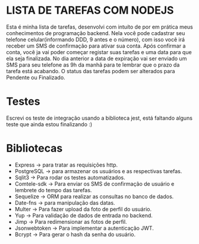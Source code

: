LISTA DE TAREFAS COM NODEJS
=

Esta é minha lista de tarefas, desenvolvi com intuíto de por em prática meus conhecimentos de programação backend.
Nela você pode cadastrar seu telefone celular(informando DDD, 9 antes e o número), com isso você irá receber um SMS de confirmação para ativar sua conta.
Após confirmar a conta, você ja vai poder começar registar suas tarefas e uma data para que ela seja finalizada.
No dia anterior a data de expiração vai ser enviado um SMS para seu telefone as 9h da manhã para te lembrar que o prazo da tarefa está acabando.
O status das tarefas podem ser alterados para Pendente ou Finalizado.

Testes
=

Escrevi os teste de integração usando a biblioteca jest, está faltando alguns teste que ainda estou finalizando :)

Bibliotecas
=
- Express -> para tratar as requisições http.
- PostgreSQL -> para armazenar os usuários e as respectivas tarefas.
- Sqlit3 -> Para rodar os testes automatizados.
- Comtele-sdk -> Para enviar os SMS de confirmação de usuário e lembrete do tempo das tarefas.
- Sequelize -> ORM para realizar as consultas no banco de dados.
- Date-fns -> para manipulação das datas.
- Multer -> Para fazer upload da foto de perfil do usuário.
- Yup -> Para validação de dados de entrada no backend.
- Jimp -> Para redimensionar as fotos de perfil.
- Jsonwebtoken -> Para implementar a autenticação JWT.
- Bcrypt -> Para gerar o hash da senha do usuário.
